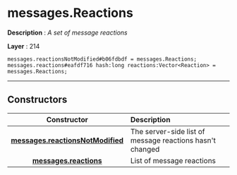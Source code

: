 # messages.Reactions

**Description** : *A set of message reactions*

**Layer** : 214

```tl
messages.reactionsNotModified#b06fdbdf = messages.Reactions;
messages.reactions#eafdf716 hash:long reactions:Vector<Reaction> = messages.Reactions;
```

---

## Constructors

| Constructor | Description |
| :---: | :--- |
| [**messages.reactionsNotModified**](constructor/messages.reactionsNotModified) | The server-side list of message reactions hasn't changed |
| [**messages.reactions**](constructor/messages.reactions) | List of message reactions |